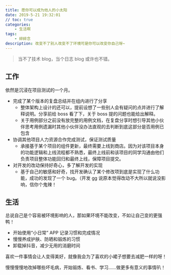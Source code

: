 ```yaml
---
title: 愿你可以成为他人的小太阳
date: 2019-5-21 19:32:01
// toc: true
categories:
    - 生活啊
tags: 
    - 碎碎念
description: 改变不了别人改变不了环境可是你可以改变你自己呀~
---
```




> 当不了技术 blog，当个日志 blog 或许也不错。



## 工作

依然是沉浸在项目测试的一个月。

- 完成了某个版本的复盘总结并在组内进行了分享
  - 整体架构上设计的还可以，提前设想了一些别人会有疑问的点并进行了解释说明。分享前给 boss 看了下，关于 boss 提的问题也能给出解释。
  - 关于用例部分之前没有放完整的用例文档，在复盘分享时想引导其他小伙伴思考用例遗漏时其他小伙伴没办法直观的去判断到底这部分是否用例已包含
- 协调其他项目人力资源合作完成测试，保证测试质量
  - 承接基于某个项目的组件更新，最终需要上线到商店。因为对该项目本身的功能逻辑和上线流程都不熟悉，最终上线前和该项目的同学沟通由他们负责项目整体功能回归和最终上线，保障项目提交。
- 对开发的改动保持好奇心，多了解开发的实现
  - 基于自己的敏感和好奇，找开发确认了某个修改项到底是实现了什么功能，成功的发现了一个 bug。（开发 gg 说原本觉得改动不大所以就说没影响，信你个鬼辣！



## 生活

总说自己是个容易被环境影响的人，那如果环境不能改变，不如让自己变的更强鸭！

- 开始使用“小日常” APP 记录习惯和完成情况
- 慢慢养成护肤、防晒和锻炼的习惯
- 卸载掉抖音，减少无用的消磨时间

喜欢一件事情会让人变得美好，就像我会为了喜欢的小裙子想要去减肥一样的呀！

慢慢慢慢地改掉哪些坏毛病，开始锻炼、看书、学习……做更多有意义的事情叭！